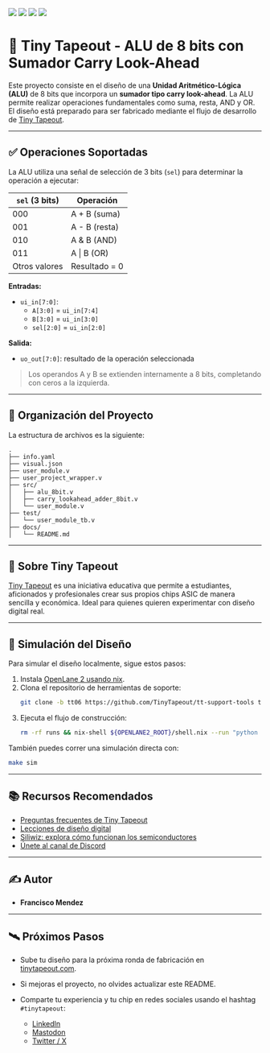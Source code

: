![](../../workflows/gds/badge.svg) ![](../../workflows/docs/badge.svg) ![](../../workflows/test/badge.svg) ![](../../workflows/fpga/badge.svg)

# 🧠 Tiny Tapeout - ALU de 8 bits con Sumador Carry Look-Ahead

Este proyecto consiste en el diseño de una **Unidad Aritmético-Lógica (ALU)** de 8 bits que incorpora un **sumador tipo carry look-ahead**. La ALU permite realizar operaciones fundamentales como suma, resta, AND y OR. El diseño está preparado para ser fabricado mediante el flujo de desarrollo de [Tiny Tapeout](https://tinytapeout.com).

---

## ✅ Operaciones Soportadas

La ALU utiliza una señal de selección de 3 bits (`sel`) para determinar la operación a ejecutar:

| `sel` (3 bits) | Operación         |
|----------------|------------------|
| 000            | A + B (suma)     |
| 001            | A - B (resta)    |
| 010            | A & B (AND)      |
| 011            | A \| B (OR)      |
| Otros valores  | Resultado = 0    |

**Entradas:**
- `ui_in[7:0]`:  
  - `A[3:0]` = `ui_in[7:4]`  
  - `B[3:0]` = `ui_in[3:0]`  
  - `sel[2:0]` = `ui_in[2:0]`

**Salida:**
- `uo_out[7:0]`: resultado de la operación seleccionada

> Los operandos A y B se extienden internamente a 8 bits, completando con ceros a la izquierda.

---

## 📁 Organización del Proyecto

La estructura de archivos es la siguiente:

```
.
├── info.yaml
├── visual.json
├── user_module.v
├── user_project_wrapper.v
├── src/
│   ├── alu_8bit.v
│   ├── carry_lookahead_adder_8bit.v
│   └── user_module.v
├── test/
│   └── user_module_tb.v
├── docs/
│   └── README.md
```

---

## 🚀 Sobre Tiny Tapeout

[Tiny Tapeout](https://tinytapeout.com) es una iniciativa educativa que permite a estudiantes, aficionados y profesionales crear sus propios chips ASIC de manera sencilla y económica. Ideal para quienes quieren experimentar con diseño digital real.

---

## 🧪 Simulación del Diseño

Para simular el diseño localmente, sigue estos pasos:

1. Instala [OpenLane 2 usando nix](https://openlane2.readthedocs.io/en/latest/getting_started/nix_installation/index.html).
2. Clona el repositorio de herramientas de soporte:
   ```bash
   git clone -b tt06 https://github.com/TinyTapeout/tt-support-tools tt
   ```
3. Ejecuta el flujo de construcción:
   ```bash
   rm -rf runs && nix-shell ${OPENLANE2_ROOT}/shell.nix --run "python build.py"
   ```

También puedes correr una simulación directa con:

```bash
make sim
```

---

## 📚 Recursos Recomendados

- [Preguntas frecuentes de Tiny Tapeout](https://tinytapeout.com/faq/)
- [Lecciones de diseño digital](https://tinytapeout.com/digital_design/)
- [Siliwiz: explora cómo funcionan los semiconductores](https://tinytapeout.com/siliwiz/)
- [Únete al canal de Discord](https://discord.gg/rPK2nSjxy8)

---

## ✍ Autor

- **Francisco Mendez**

---

## 🛰 Próximos Pasos

- Sube tu diseño para la próxima ronda de fabricación en [tinytapeout.com](https://tinytapeout.com/#submit-your-design).
- Si mejoras el proyecto, no olvides actualizar este README.
- Comparte tu experiencia y tu chip en redes sociales usando el hashtag `#tinytapeout`:

  - [LinkedIn](https://www.linkedin.com/search/results/content/?keywords=%23tinytapeout)
  - [Mastodon](https://chaos.social/tags/tinytapeout)
  - [Twitter / X](https://twitter.com/hashtag/tinytapeout?src=hashtag_click)


